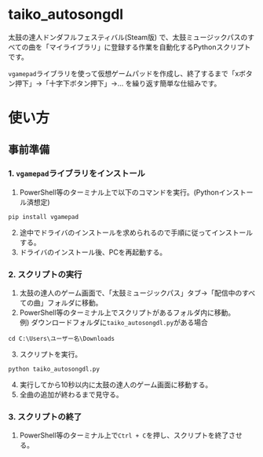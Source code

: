# taiko_autosongdl
太鼓の達人ドンダフルフェスティバル(Steam版) で、太鼓ミュージックパスのすべての曲を「マイライブラリ」に登録する作業を自動化するPythonスクリプトです。

`vgamepad`ライブラリを使って仮想ゲームパッドを作成し、終了するまで「xボタン押下」→「十字下ボタン押下」→... を繰り返す簡単な仕組みです。

# 使い方
## 事前準備
### 1. `vgamepad`ライブラリをインストール
1. PowerShell等のターミナル上で以下のコマンドを実行。(Pythonインストール済想定)
```
pip install vgamepad
```
2. 途中でドライバのインストールを求められるので手順に従ってインストールする。
3. ドライバのインストール後、PCを再起動する。
### 2. スクリプトの実行
1. 太鼓の達人のゲーム画面で、「太鼓ミュージックパス」タブ→「配信中のすべての曲」フォルダに移動。
2. PowerShell等のターミナル上でスクリプトがあるフォルダ内に移動。<br>例) ダウンロードフォルダに`taiko_autosongdl.py`がある場合
```
cd C:\Users\ユーザー名\Downloads
```
3. スクリプトを実行。
```
python taiko_autosongdl.py
```
4. 実行してから10秒以内に太鼓の達人のゲーム画面に移動する。
5. 全曲の追加が終わるまで見守る。

### 3. スクリプトの終了
1. PowerShell等のターミナル上で`Ctrl + C`を押し、スクリプトを終了させる。
